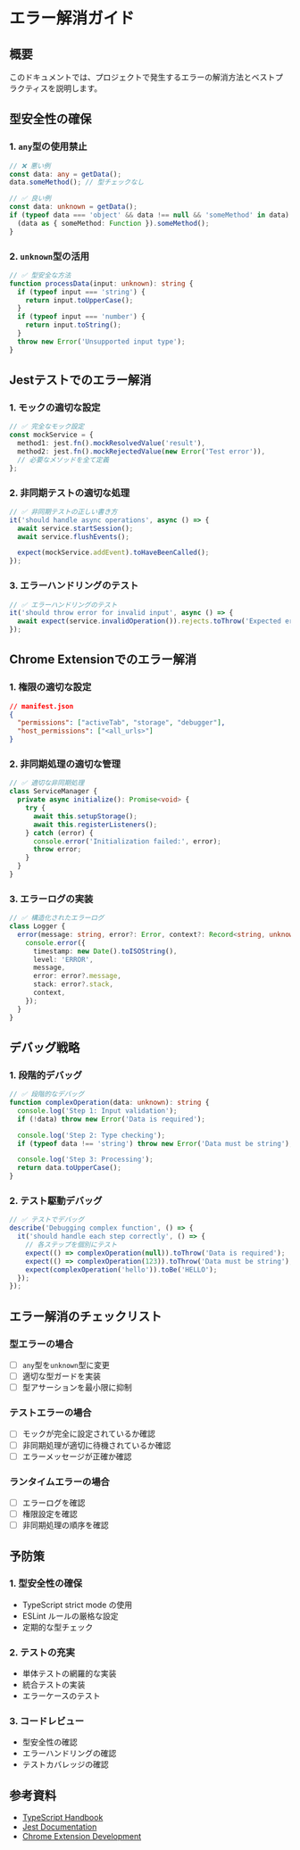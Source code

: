 # エラー解消ガイド

## 概要

このドキュメントでは、プロジェクトで発生するエラーの解消方法とベストプラクティスを説明します。

## 型安全性の確保

### 1. `any`型の使用禁止

```typescript
// ❌ 悪い例
const data: any = getData();
data.someMethod(); // 型チェックなし

// ✅ 良い例
const data: unknown = getData();
if (typeof data === 'object' && data !== null && 'someMethod' in data) {
  (data as { someMethod: Function }).someMethod();
}
```

### 2. `unknown`型の活用

```typescript
// ✅ 型安全な方法
function processData(input: unknown): string {
  if (typeof input === 'string') {
    return input.toUpperCase();
  }
  if (typeof input === 'number') {
    return input.toString();
  }
  throw new Error('Unsupported input type');
}
```

## Jestテストでのエラー解消

### 1. モックの適切な設定

```typescript
// ✅ 完全なモック設定
const mockService = {
  method1: jest.fn().mockResolvedValue('result'),
  method2: jest.fn().mockRejectedValue(new Error('Test error')),
  // 必要なメソッドを全て定義
};
```

### 2. 非同期テストの適切な処理

```typescript
// ✅ 非同期テストの正しい書き方
it('should handle async operations', async () => {
  await service.startSession();
  await service.flushEvents();

  expect(mockService.addEvent).toHaveBeenCalled();
});
```

### 3. エラーハンドリングのテスト

```typescript
// ✅ エラーハンドリングのテスト
it('should throw error for invalid input', async () => {
  await expect(service.invalidOperation()).rejects.toThrow('Expected error message');
});
```

## Chrome Extensionでのエラー解消

### 1. 権限の適切な設定

```json
// manifest.json
{
  "permissions": ["activeTab", "storage", "debugger"],
  "host_permissions": ["<all_urls>"]
}
```

### 2. 非同期処理の適切な管理

```typescript
// ✅ 適切な非同期処理
class ServiceManager {
  private async initialize(): Promise<void> {
    try {
      await this.setupStorage();
      await this.registerListeners();
    } catch (error) {
      console.error('Initialization failed:', error);
      throw error;
    }
  }
}
```

### 3. エラーログの実装

```typescript
// ✅ 構造化されたエラーログ
class Logger {
  error(message: string, error?: Error, context?: Record<string, unknown>): void {
    console.error({
      timestamp: new Date().toISOString(),
      level: 'ERROR',
      message,
      error: error?.message,
      stack: error?.stack,
      context,
    });
  }
}
```

## デバッグ戦略

### 1. 段階的デバッグ

```typescript
// ✅ 段階的なデバッグ
function complexOperation(data: unknown): string {
  console.log('Step 1: Input validation');
  if (!data) throw new Error('Data is required');

  console.log('Step 2: Type checking');
  if (typeof data !== 'string') throw new Error('Data must be string');

  console.log('Step 3: Processing');
  return data.toUpperCase();
}
```

### 2. テスト駆動デバッグ

```typescript
// ✅ テストでデバッグ
describe('Debugging complex function', () => {
  it('should handle each step correctly', () => {
    // 各ステップを個別にテスト
    expect(() => complexOperation(null)).toThrow('Data is required');
    expect(() => complexOperation(123)).toThrow('Data must be string');
    expect(complexOperation('hello')).toBe('HELLO');
  });
});
```

## エラー解消のチェックリスト

### 型エラーの場合

- [ ] `any`型を`unknown`型に変更
- [ ] 適切な型ガードを実装
- [ ] 型アサーションを最小限に抑制

### テストエラーの場合

- [ ] モックが完全に設定されているか確認
- [ ] 非同期処理が適切に待機されているか確認
- [ ] エラーメッセージが正確か確認

### ランタイムエラーの場合

- [ ] エラーログを確認
- [ ] 権限設定を確認
- [ ] 非同期処理の順序を確認

## 予防策

### 1. 型安全性の確保

- TypeScript strict mode の使用
- ESLint ルールの厳格な設定
- 定期的な型チェック

### 2. テストの充実

- 単体テストの網羅的な実装
- 統合テストの実装
- エラーケースのテスト

### 3. コードレビュー

- 型安全性の確認
- エラーハンドリングの確認
- テストカバレッジの確認

## 参考資料

- [TypeScript Handbook](https://www.typescriptlang.org/docs/)
- [Jest Documentation](https://jestjs.io/docs/getting-started)
- [Chrome Extension Development](https://developer.chrome.com/docs/extensions/)
